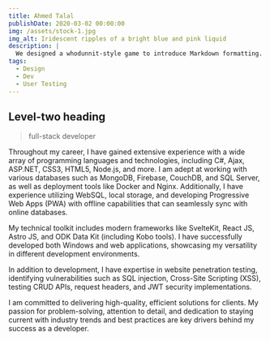 ```yaml
---
title: Ahmed Talal
publishDate: 2020-03-02 00:00:00
img: /assets/stock-1.jpg
img_alt: Iridescent ripples of a bright blue and pink liquid
description: |
  We designed a whodunnit-style game to introduce Markdown formatting. Suspense — suspicion — syntax!
tags:
  - Design
  - Dev
  - User Testing
---
```


## Level-two heading

> full-stack developer 

Throughout my career, I have gained extensive experience with a wide array of programming languages and technologies, including C#, Ajax, ASP.NET, CSS3, HTML5, Node.js, and more. I am adept at working with various databases such as MongoDB, Firebase, CouchDB, and SQL Server, as well as deployment tools like Docker and Nginx. Additionally, I have experience utilizing WebSQL, local storage, and developing Progressive Web Apps (PWA) with offline capabilities that can seamlessly sync with online databases.

My technical toolkit includes modern frameworks like SvelteKit, React JS, Astro JS, and ODK Data Kit (including Kobo tools). I have successfully developed both Windows and web applications, showcasing my versatility in different development environments.
					
In addition to development, I have expertise in website penetration testing, identifying vulnerabilities such as SQL injection, Cross-Site Scripting (XSS), testing CRUD APIs, request headers, and JWT security implementations.
					
I am committed to delivering high-quality, efficient solutions for clients. My passion for problem-solving, attention to detail, and dedication to staying current with industry trends and best practices are key drivers behind my success as a developer.
			
<!-- ### Level-three heading

Ultrices tincidunt arcu non sodales neque sodales ut. Sed enim ut sem viverra aliquet eget sit amet. Lacus luctus accumsan tortor posuere ac ut consequat semper viverra. Viverra accumsan in nisl nisi scelerisque eu ultrices. In massa tempor nec feugiat nisl pretium fusce.

### Level-three heading

Sed pulvinar porttitor mi in ultricies. Etiam non dolor gravida eros pulvinar pellentesque et dictum ex. Proin eu ornare ligula, sed condimentum dui. Vivamus tincidunt tellus mi, sed semper ipsum pharetra a. Suspendisse sollicitudin at sapien nec volutpat. Etiam justo urna, laoreet ac lacus sed, ultricies facilisis dolor. Integer posuere, metus vel viverra gravida, risus elit ornare magna, id feugiat erat risus ullamcorper libero. Proin vitae diam auctor, laoreet lorem vitae, varius tellus.

Aenean pretium purus augue, ut bibendum erat convallis quis. Cras condimentum quis velit ac mollis. Suspendisse non purus fringilla, venenatis nisl porta, finibus odio. Curabitur aliquet metus faucibus libero interdum euismod. Morbi sed magna nisl. Morbi odio nibh, facilisis vel sapien eu, tempus tincidunt erat. Nullam erat velit, sagittis at purus quis, tristique scelerisque tortor. Pellentesque lacinia tortor id est aliquam viverra. Vestibulum et diam ac ipsum mollis fringilla.

#### Level-four heading

- We noted this
- And also this other point -->
